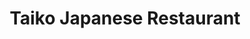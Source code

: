 ---
layout: place
title: "Taiko Japanese Restaurant"
permalink: /california/irvine/taiko-japanese-restaurant.html
stateAbbr: CA
stateName: California
cityName: Irvine
seo:
  name: "Taiko Japanese Restaurant"
  type: Restaurant
  links: http://www.taikooc.com/
description: "Generous portions of carefully sourced Japanese cuisine including seafood star at this small spot. Looking for sushi in Irvine, California? Check out Taiko J..."
place_id: ChIJBcbCJB3d3IARI4jfyaHaUhQ
photos:
  - name: >-
      places/ChIJBcbCJB3d3IARI4jfyaHaUhQ/photos/AeeoHcKZxZxQX6GOD9yWPMKZQOQcz5014HU3bKjeVVqdTfKrq-Rfdz2mebFTWp6w8S-1NZrCYD6c6Eq33MpQnhOfu2Lv2EC15yngiksthg5rIHGEB2LiHS5dZzE0LL6OeCfuJ5a83Eq8aiSMDdlXOh9s4adp2nQO3yYz_k_YpZ4QqnD6xheHRuo4STL4LD02X0MTHZGYH0V_LNwTfbHrzY9sFxfGGqaRIKJQ_5QAhWqgcGNbvkaG8JE5xV5zbuqAZHgkefGYeoBeD0seKa3qjpOMIeRAijOrwGtgarTz-zlQRxnfPe26dz8RiwOsLBPaMqrL-Nb7NZ7tPLSd2tgrfe3I51pPpKNr1z5q9q1xYCAwZzQwDKGQXF91g_t6r8C5n_-3X43XYJQcXJ7H67bphmDl0hEzdY2N3mnNS52s87yrwrN-qKw
    widthPx: 4624
    heightPx: 3472
    authorAttributions:
      - displayName: Louis Chou
        uri: https://maps.google.com/maps/contrib/111857362616298989029
        photoUri: >-
          https://lh3.googleusercontent.com/a-/ALV-UjUk-f4DU9uSuX85xM3vaelVZROBvnh4eSnziMsnJCIlcVR_d0sYHw=s100-p-k-no-mo
    flagContentUri: >-
      https://www.google.com/local/imagery/report/?cb_client=maps_api_places.places_api&image_key=!1e10!2sCIHM0ogKEICAgMDAnv34hAE&hl=en-US
    googleMapsUri: >-
      https://www.google.com/maps/place//data=!3m4!1e2!3m2!1sCIHM0ogKEICAgMDAnv34hAE!2e10!4m2!3m1!1s0x80dcdd1d24c2c605:0x1452daa1c9df8823
  - name: >-
      places/ChIJBcbCJB3d3IARI4jfyaHaUhQ/photos/AeeoHcJ7J43Dr93q8zEGvvWrwqE2fN361JZOo-SYj2nmATB0BCI5roeXLd5nd8hgr_hud4IWz5-Or3VAjfciXhl0LlMJOMgcN31FFTqXtGfYp1vabwu2W4gumpDVUpc4LnkbZFWTDZoyhjileO49zlKTdIRN6AogxNVUraYkjDYg2DgFlMuTkcoCK602wuZiKYjHVYugRzT6uCdg55r95M1rt-FQpu6X1Nx9SJzjQIRcbG4ewnZMnbRz-ONQhBSLBkFukj6hSX_bxPt_zkQbF7UeDIF0iWTOD7ZRWgavXNLVWX9f2A
    widthPx: 1536
    heightPx: 2048
    authorAttributions:
      - displayName: Taiko Japanese Restaurant
        uri: https://maps.google.com/maps/contrib/109244781811412380845
        photoUri: >-
          https://lh3.googleusercontent.com/a/ACg8ocKFB8vSW6wGgdHJP4Wbn5dwJPBGHjl8WxaWT-yTxs9OA4fv2g=s100-p-k-no-mo
    flagContentUri: >-
      https://www.google.com/local/imagery/report/?cb_client=maps_api_places.places_api&image_key=!1e10!2sAF1QipNx9_P4jcRaM7e4-EywS4CW_bikZryhmE5sCfOS&hl=en-US
    googleMapsUri: >-
      https://www.google.com/maps/place//data=!3m4!1e2!3m2!1sAF1QipNx9_P4jcRaM7e4-EywS4CW_bikZryhmE5sCfOS!2e10!4m2!3m1!1s0x80dcdd1d24c2c605:0x1452daa1c9df8823
  - name: >-
      places/ChIJBcbCJB3d3IARI4jfyaHaUhQ/photos/AeeoHcLKGkylhoK1cYyAfXFwinL1T4TH6tO2Zy077ipGyXwUg1eKihw9OUGRVAR_Et9DQn7hdrAQL3GWBJ2aAqoLqbAVyPM_Rtlq0bH13vNGwdST1XSWBlts63LeNOX8Os7_v_u6NKyTAVRIyv8vpvFHPxo1mRqoeLAlUSFGnyrNILtBiGbinp9s5XRFpkQVyRBsfaGLR5K-q38GRKLigij1BfnWDu2-OZytyQPjg0zJZdn02ca_xafaP_zy584bCz0fAWBlM2YFXFHz83Pss2KzWA4bR3FNYzfhQsCJHZneUIcpFvGCMI66H1W_HpgD3WbO_KCZ4Q5z8tt0izBXDd6UPXybpR59CDbWEflr1IRespc27hzKYlAAqPFhm1rIkIyaq5F3lvxyd8ZjNQKjCNsDzkMO8VicB9sgNeOmSS-ggoqWqdWr
    widthPx: 3024
    heightPx: 4032
    authorAttributions:
      - displayName: Kamilla Kh
        uri: https://maps.google.com/maps/contrib/109397005327175884952
        photoUri: >-
          https://lh3.googleusercontent.com/a-/ALV-UjWxU6SXYKJ2aTjlutQEseMQ9YebAUfWXi_5eOR_aoIV22KaORpFYg=s100-p-k-no-mo
    flagContentUri: >-
      https://www.google.com/local/imagery/report/?cb_client=maps_api_places.places_api&image_key=!1e10!2sCIHM0ogKEICAgMDwns2l8AE&hl=en-US
    googleMapsUri: >-
      https://www.google.com/maps/place//data=!3m4!1e2!3m2!1sCIHM0ogKEICAgMDwns2l8AE!2e10!4m2!3m1!1s0x80dcdd1d24c2c605:0x1452daa1c9df8823
  - name: >-
      places/ChIJBcbCJB3d3IARI4jfyaHaUhQ/photos/AeeoHcLHBeILF8d9NdmhOH6haSPZg0Erraz9jx9KqC8MpoKE0RD4Mtp5tcLigHHuG96j251ivtWce3RFwslT4ALmRkXEuY_SvoWno7marcBN_VOB2lATR6jXfw46Bt6cZW3pzp1FPjmENwyio9k03wBxutZoQDRbfra4vFXovFZ6AliS4XSD5GoQ3bPTzSCi6QGvXKxGvpv1B6NtUjMSX8nPWb2M9DxmzedhZbbUHFmiOsW5rUeMtYIb9kdBpZa9cV5WegVvFCR1Fqe7UxEgef7ePzsp_K_nMGqVh2QiFR8CgpUi-O7F48VPuQxSh4r7bFyZPYeB0A_Y06PiXG_7LY7pT6uxoWuBAQZFZkNAy5mEAUJJWnA3Amy4xFL77BlstdDeTY3J2cWMYNq9c1f9nvLBvhvTBmNqbUZrFTUP5p8C_t5iqLk1
    widthPx: 2640
    heightPx: 1980
    authorAttributions:
      - displayName: Tristan Biley
        uri: https://maps.google.com/maps/contrib/103575921973897502334
        photoUri: >-
          https://lh3.googleusercontent.com/a-/ALV-UjW9cv-MJHBJSJ_Cvx180hiUvOOSyUIIf4MjCa5e1X8pQ4ah9Vyxmw=s100-p-k-no-mo
    flagContentUri: >-
      https://www.google.com/local/imagery/report/?cb_client=maps_api_places.places_api&image_key=!1e10!2sCIHM0ogKEICAgICX3Njz_gE&hl=en-US
    googleMapsUri: >-
      https://www.google.com/maps/place//data=!3m4!1e2!3m2!1sCIHM0ogKEICAgICX3Njz_gE!2e10!4m2!3m1!1s0x80dcdd1d24c2c605:0x1452daa1c9df8823
  - name: >-
      places/ChIJBcbCJB3d3IARI4jfyaHaUhQ/photos/AeeoHcKumxDnlFzzIubvLvVNoYn3U0Q96O5HmlnMkOpTeY9VjAmvGycKsuw-WTBsEg12oAfbeGavVUpsaxDNtWFxEM3Qja5b4xmVUu41pofVjjtAv5ozNdPyxm12Lt0dHxGRt52aFGrSih5-Wv-vjfRMKxIKx6rmol8hj3L88b-tsPHcrpzB2d3HjLVo6fr4EGU_etQW6KUEa7ep84AODju5AsjTH237Xu0E8Qv-4XfLbpMqSmYtoCA_vAWTsj5L1jbEvgER2WiIvJW3fGayq7oDP4x3CYJ3LfRSIde24xJnr4hoseDoYUHYNLU1jUCNEBjbA9Xn-vZKIu6lFCRWeSg3tpSmdBv9oDbeGD9ccjk_M9PNNDSZIJ5k5e1Gac7glgZtkuKhDWIuLIeTvtYWkw0Qe6kBTC9tanufsTgZNmZQpRA
    widthPx: 3000
    heightPx: 4000
    authorAttributions:
      - displayName: Robert
        uri: https://maps.google.com/maps/contrib/116471812868382473250
        photoUri: >-
          https://lh3.googleusercontent.com/a-/ALV-UjXKeWjyQ3iQUkcgdEmyJyz7Xmqg-yGvd9GFrN0OG1Dk3bBEbiqAqw=s100-p-k-no-mo
    flagContentUri: >-
      https://www.google.com/local/imagery/report/?cb_client=maps_api_places.places_api&image_key=!1e10!2sCIHM0ogKEICAgIDd3vjJIA&hl=en-US
    googleMapsUri: >-
      https://www.google.com/maps/place//data=!3m4!1e2!3m2!1sCIHM0ogKEICAgIDd3vjJIA!2e10!4m2!3m1!1s0x80dcdd1d24c2c605:0x1452daa1c9df8823
  - name: >-
      places/ChIJBcbCJB3d3IARI4jfyaHaUhQ/photos/AeeoHcIh-03cxycAzGaN1VeW0KMIw59avwClnolHwhrP409h872Fg9J-7Tr04bmdBZu8cgsvRW-Ck_AhJ3lwmJsdFb983HRUGku8X3yxwqDypjYoPRJVuFFGX2VloW9Fgod1K9TX2t5bRsY3O81yhNjTWxEcftmjb_3BYvecg49H2v5qj2aaMXw_vln_eYWeuc6eG_Yoy5UEIT2zzrJ1ugfDDGbJ-Fxpzo7b1Phfwjguf3nav3J15s-YRe4rS3ih3QL9wv0c_dE0a0YE5hLUVUszyvem9BjsCS1An4UCAZih4QDy3g
    widthPx: 4000
    heightPx: 3000
    authorAttributions:
      - displayName: Taiko Japanese Restaurant
        uri: https://maps.google.com/maps/contrib/109244781811412380845
        photoUri: >-
          https://lh3.googleusercontent.com/a/ACg8ocKFB8vSW6wGgdHJP4Wbn5dwJPBGHjl8WxaWT-yTxs9OA4fv2g=s100-p-k-no-mo
    flagContentUri: >-
      https://www.google.com/local/imagery/report/?cb_client=maps_api_places.places_api&image_key=!1e10!2sAF1QipMZt5iDg2RCkCmRCJU9sCvb2haV4zZzDgUDYZqJ&hl=en-US
    googleMapsUri: >-
      https://www.google.com/maps/place//data=!3m4!1e2!3m2!1sAF1QipMZt5iDg2RCkCmRCJU9sCvb2haV4zZzDgUDYZqJ!2e10!4m2!3m1!1s0x80dcdd1d24c2c605:0x1452daa1c9df8823
  - name: >-
      places/ChIJBcbCJB3d3IARI4jfyaHaUhQ/photos/AeeoHcIwo6nVCu04mC-WBvRaF93ERXGxMHfEczjp0Q0yMrDCCZwlrk9wWHzU_UXfAGfE9dijKkdi9KSf7ydHbJPePj5SQf-Zyn5pi9HvHJMO3_9bQVv4Kmjhh3whpvejaHjY9IjDgHadL25r9rn1B85JAnC7Ur0boJEZonAP_iU7OsL3ol3891tOsVuamg4QClUAWhHRs3Wm-IXIlbLkTvJ-kV8KJsuMXPSSSCFv-94A_ULqirzyO5d68wbVMoA5t7N2cA0sruSr1z3aDsSrJi5x6tbL3Gg6lpzmAOVdvrg8HUbJHfQV3PPZmO8HipSHhKuoDTuKxu31SkmQEAwZUqc7QGFunPzhGhsYwglK2WoA9mgIwWOkKZcprm5UkHlPiJ_dk-akdU4trJwMbx3J3eowkjdBK722GAD_ZIlMHR9DK9aRz88jp-U-OVKlF9Sang
    widthPx: 4624
    heightPx: 3472
    authorAttributions:
      - displayName: Louis Chou
        uri: https://maps.google.com/maps/contrib/111857362616298989029
        photoUri: >-
          https://lh3.googleusercontent.com/a-/ALV-UjUk-f4DU9uSuX85xM3vaelVZROBvnh4eSnziMsnJCIlcVR_d0sYHw=s100-p-k-no-mo
    flagContentUri: >-
      https://www.google.com/local/imagery/report/?cb_client=maps_api_places.places_api&image_key=!1e10!2sCIABIhAF0Be_vAt5-2eoVuQACupm&hl=en-US
    googleMapsUri: >-
      https://www.google.com/maps/place//data=!3m4!1e2!3m2!1sCIABIhAF0Be_vAt5-2eoVuQACupm!2e10!4m2!3m1!1s0x80dcdd1d24c2c605:0x1452daa1c9df8823
  - name: >-
      places/ChIJBcbCJB3d3IARI4jfyaHaUhQ/photos/AeeoHcJJtLs_RbEopDMo4bpTHPI0SPDHBJffbWSyVAJ6P1ss_OpCSDv5DYkuXNsIfgTG95Oh413Ot7duSkvHsiq7waN4zhxJqLx39ZuXbvx23vVonlfxRLzClhrOJe46xfoAxa751FZ8IlGZuiPUuZbHxzMfCyC5iyHvhSMOHA-yFvkT-PwUIQ_EUyhC_xzmI1AsxxfvEj2vCjjnjc-bISTramkGk6CDimt0UsKwscZjm04dDG0IiuXlqU4bS8-SotwVIX8TMfxrt1c61Vxeje2TDQKMrXF28J5dK2Y1VRo6dRZaKw
    widthPx: 1500
    heightPx: 2333
    authorAttributions:
      - displayName: Taiko Japanese Restaurant
        uri: https://maps.google.com/maps/contrib/109244781811412380845
        photoUri: >-
          https://lh3.googleusercontent.com/a/ACg8ocKFB8vSW6wGgdHJP4Wbn5dwJPBGHjl8WxaWT-yTxs9OA4fv2g=s100-p-k-no-mo
    flagContentUri: >-
      https://www.google.com/local/imagery/report/?cb_client=maps_api_places.places_api&image_key=!1e10!2sAF1QipMSk2Xw8rr2XCJNniDrDK_TfHPRlDDr5VFz8O6P&hl=en-US
    googleMapsUri: >-
      https://www.google.com/maps/place//data=!3m4!1e2!3m2!1sAF1QipMSk2Xw8rr2XCJNniDrDK_TfHPRlDDr5VFz8O6P!2e10!4m2!3m1!1s0x80dcdd1d24c2c605:0x1452daa1c9df8823
  - name: >-
      places/ChIJBcbCJB3d3IARI4jfyaHaUhQ/photos/AeeoHcJjsf8MEzpfNmNRWrG3Mcjf4XqVYeBl0uSVPnmbaZHLPb_8vaNMqNMlL4ejrnv9Oe3FlKZQuwAkeI6LjmKFrM1QwD4O7vlwTQT1kanNDsbDE79iBbG90CKtWSDQkgkKopcoWBdzCmcYq8Jqh5Oj8oP1mT4Hn3R3oAPzolKIccGiZPsQVfUeIekrEI1MZveDrOmSp9n6dNzicH_FIk3mcdaYvtjNouS49BKNTpBFoMpJZYRnEtnhDkg7PDajj0FzpAdZf4q6NTMgXNYQawQOt-wB4RP_HKROU6gCHgmn6phmFw
    widthPx: 2756
    heightPx: 1550
    authorAttributions:
      - displayName: Taiko Japanese Restaurant
        uri: https://maps.google.com/maps/contrib/109244781811412380845
        photoUri: >-
          https://lh3.googleusercontent.com/a/ACg8ocKFB8vSW6wGgdHJP4Wbn5dwJPBGHjl8WxaWT-yTxs9OA4fv2g=s100-p-k-no-mo
    flagContentUri: >-
      https://www.google.com/local/imagery/report/?cb_client=maps_api_places.places_api&image_key=!1e10!2sAF1QipMxGm5LfEY4NOj5_8QiRlZwzHcHP5UFBdFDtalr&hl=en-US
    googleMapsUri: >-
      https://www.google.com/maps/place//data=!3m4!1e2!3m2!1sAF1QipMxGm5LfEY4NOj5_8QiRlZwzHcHP5UFBdFDtalr!2e10!4m2!3m1!1s0x80dcdd1d24c2c605:0x1452daa1c9df8823
  - name: >-
      places/ChIJBcbCJB3d3IARI4jfyaHaUhQ/photos/AeeoHcKi1z46VpgQjjBp89N6JQv3xE8hVbhT8rDXxDEJlKQoyULTSgDYoWSopaM8OJUf2EF1dRnVVVKFstORb61ueyzT3WfGXI1_JNjQTLcA26edOWlTEpj6OLDAreur_quLfJBexSkwXEh2KcGd3XwlY5n2rmi2jMjBulW_84v1B7tzol59IQCNMCB3tsQVPWCKurMll_V0ATlrpydq5z1m_Qg43KllAsC8vZ45n_olYemuiL2rNBpFdRhZxPNNp0e4RdKYRqZbHTn_Joh3ERl_EZFDuqv9_0198FpCY_9NcNddvden-SYRgkXJL6F67u77m-nILpFq3ElC6if1lKmenyetl8SFqwlpAV5PCM1DNrc2bBWjKydKn5DP9AkJUvtL-pacOBQ0YZvWCn0VbbkUdKmO3CADRNaEyhWchE6oFvIVPg
    widthPx: 3024
    heightPx: 4032
    authorAttributions:
      - displayName: OC Reviews
        uri: https://maps.google.com/maps/contrib/111824864507667674413
        photoUri: >-
          https://lh3.googleusercontent.com/a-/ALV-UjUHG-1MHtLeP-BY_IFdzBgaJssAgUX-Kbd8KYFshkZXkZ2_B9w=s100-p-k-no-mo
    flagContentUri: >-
      https://www.google.com/local/imagery/report/?cb_client=maps_api_places.places_api&image_key=!1e10!2sCIHM0ogKEICAgIC948aqAQ&hl=en-US
    googleMapsUri: >-
      https://www.google.com/maps/place//data=!3m4!1e2!3m2!1sCIHM0ogKEICAgIC948aqAQ!2e10!4m2!3m1!1s0x80dcdd1d24c2c605:0x1452daa1c9df8823
address: 14775 Jeffrey Rd, Irvine, CA 92618, USA
street: 14775 Jeffrey Rd
city: Irvine
state: CA
zip: '92618'
country: USA
neighborhood: El Camino Real
latitude: '33.688550'
longitude: '-117.771485'
accessibility_options:
  wheelchairAccessibleParking: true
  wheelchairAccessibleEntrance: true
  wheelchairAccessibleRestroom: true
  wheelchairAccessibleSeating: true
business_status: OPERATIONAL
name: Taiko Japanese Restaurant
google_maps_links:
  directionsUri: >-
    https://www.google.com/maps/dir//''/data=!4m7!4m6!1m1!4e2!1m2!1m1!1s0x80dcdd1d24c2c605:0x1452daa1c9df8823!3e0
  placeUri: https://maps.google.com/?cid=1464473217260292131
  writeAReviewUri: >-
    https://www.google.com/maps/place//data=!4m3!3m2!1s0x80dcdd1d24c2c605:0x1452daa1c9df8823!12e1
  reviewsUri: >-
    https://www.google.com/maps/place//data=!4m4!3m3!1s0x80dcdd1d24c2c605:0x1452daa1c9df8823!9m1!1b1
  photosUri: >-
    https://www.google.com/maps/place//data=!4m3!3m2!1s0x80dcdd1d24c2c605:0x1452daa1c9df8823!10e5
primary_type: Japanese Restaurant
opening_hours:
  regular: null
  current: null
secondary_opening_hours:
  regular:
    weekdayDescriptions: null
    type: null
  current:
    weekdayDescriptions: null
    type: null
phone: (949) 559-7190
price_level: PRICE_LEVEL_MODERATE
price_range: $20 &ndash; $30
rating: '4.3'
rating_count: 930
website: http://www.taikooc.com/
reviews:
  - name: >-
      places/ChIJBcbCJB3d3IARI4jfyaHaUhQ/reviews/ChZDSUhNMG9nS0VJQ0FnTUR3bnMybE1BEAE
    relativePublishTimeDescription: 2 weeks ago
    rating: 5
    text:
      text: >-
        If you’re looking for a place where both humans and furry friends can
        enjoy a meal, Taiko Japanese Restaurant is the spot! This happens to be
        my uncle’s favorite restaurant (and, let’s be honest, his dog’s
        too—especially when it comes to their delicious chicken). We were
        invited to join him, and it was such a treat for all of us! Not only is
        the food absolutely amazing, but the bonus is that they’re pet-friendly.
        So yes, we brought the dog, and he definitely enjoyed his fair share of
        attention—and maybe a little chicken too! 😄


        The restaurant has a convenient parking lot right next door, so no need
        to stress about finding a spot. The atmosphere is super friendly, and
        the staff made us feel right at home. We tried a variety of dishes, and
        every single one was mouth-wateringly good! Whether you’re a sushi lover
        or craving something warm, this place has something for everyone. Can’t
        wait to go back with my uncle and our furry friend for round two! 🩷
      languageCode: en
    originalText:
      text: >-
        If you’re looking for a place where both humans and furry friends can
        enjoy a meal, Taiko Japanese Restaurant is the spot! This happens to be
        my uncle’s favorite restaurant (and, let’s be honest, his dog’s
        too—especially when it comes to their delicious chicken). We were
        invited to join him, and it was such a treat for all of us! Not only is
        the food absolutely amazing, but the bonus is that they’re pet-friendly.
        So yes, we brought the dog, and he definitely enjoyed his fair share of
        attention—and maybe a little chicken too! 😄


        The restaurant has a convenient parking lot right next door, so no need
        to stress about finding a spot. The atmosphere is super friendly, and
        the staff made us feel right at home. We tried a variety of dishes, and
        every single one was mouth-wateringly good! Whether you’re a sushi lover
        or craving something warm, this place has something for everyone. Can’t
        wait to go back with my uncle and our furry friend for round two! 🩷
      languageCode: en
    authorAttribution:
      displayName: Kamilla Kh
      uri: https://www.google.com/maps/contrib/109397005327175884952/reviews
      photoUri: >-
        https://lh3.googleusercontent.com/a-/ALV-UjWxU6SXYKJ2aTjlutQEseMQ9YebAUfWXi_5eOR_aoIV22KaORpFYg=s128-c0x00000000-cc-rp-mo-ba4
    publishTime: '2025-03-26T02:20:17.123611Z'
    flagContentUri: >-
      https://www.google.com/local/review/rap/report?postId=ChZDSUhNMG9nS0VJQ0FnTUR3bnMybE1BEAE&d=17924085&t=1
    googleMapsUri: >-
      https://www.google.com/maps/reviews/data=!4m6!14m5!1m4!2m3!1sChZDSUhNMG9nS0VJQ0FnTUR3bnMybE1BEAE!2m1!1s0x80dcdd1d24c2c605:0x1452daa1c9df8823
  - name: >-
      places/ChIJBcbCJB3d3IARI4jfyaHaUhQ/reviews/ChdDSUhNMG9nS0VJQ0FnTUNna1k3cmtBRRAB
    relativePublishTimeDescription: a month ago
    rating: 3
    text:
      text: >-
        It was easy to make a reservation here. We ordered appetizers before our
        food, but it still came out at the same time as our food did. Honestly,
        I thought everything was ok. Some our meat was over charred. The chicken
        was good though
      languageCode: en
    originalText:
      text: >-
        It was easy to make a reservation here. We ordered appetizers before our
        food, but it still came out at the same time as our food did. Honestly,
        I thought everything was ok. Some our meat was over charred. The chicken
        was good though
      languageCode: en
    authorAttribution:
      displayName: Brandi
      uri: https://www.google.com/maps/contrib/106802891193505810295/reviews
      photoUri: >-
        https://lh3.googleusercontent.com/a-/ALV-UjU7z5OJ4eNNx0ACe6I9JQ5AUYlZPEK_Gz3QJgM5UBvUVZJmNfiK=s128-c0x00000000-cc-rp-mo-ba5
    publishTime: '2025-02-18T05:17:49.491129Z'
    flagContentUri: >-
      https://www.google.com/local/review/rap/report?postId=ChdDSUhNMG9nS0VJQ0FnTUNna1k3cmtBRRAB&d=17924085&t=1
    googleMapsUri: >-
      https://www.google.com/maps/reviews/data=!4m6!14m5!1m4!2m3!1sChdDSUhNMG9nS0VJQ0FnTUNna1k3cmtBRRAB!2m1!1s0x80dcdd1d24c2c605:0x1452daa1c9df8823
  - name: >-
      places/ChIJBcbCJB3d3IARI4jfyaHaUhQ/reviews/ChZDSUhNMG9nS0VJQ0FnSURubDZfYVBnEAE
    relativePublishTimeDescription: 2 months ago
    rating: 5
    text:
      text: >-
        We had large group with 1 server. Order was taken by table...tables that
        were pushed together for our families. Ordering was slow and not smooth.
        We had three separate orders, and food came out at staggered times. And
        ordering by table did not facilitate the placement of each dish; they
        had to ask who ordered what, for every plate.  Still worth it!  Will be
        back.
      languageCode: en
    originalText:
      text: >-
        We had large group with 1 server. Order was taken by table...tables that
        were pushed together for our families. Ordering was slow and not smooth.
        We had three separate orders, and food came out at staggered times. And
        ordering by table did not facilitate the placement of each dish; they
        had to ask who ordered what, for every plate.  Still worth it!  Will be
        back.
      languageCode: en
    authorAttribution:
      displayName: Craig Takata
      uri: https://www.google.com/maps/contrib/106477149975432951741/reviews
      photoUri: >-
        https://lh3.googleusercontent.com/a-/ALV-UjXzz8zTt9DNdsrOa90Asqj4AgsW0s9QC4QZkYvVLXBnjvGKOs4=s128-c0x00000000-cc-rp-mo-ba4
    publishTime: '2025-01-16T00:54:06.896296Z'
    flagContentUri: >-
      https://www.google.com/local/review/rap/report?postId=ChZDSUhNMG9nS0VJQ0FnSURubDZfYVBnEAE&d=17924085&t=1
    googleMapsUri: >-
      https://www.google.com/maps/reviews/data=!4m6!14m5!1m4!2m3!1sChZDSUhNMG9nS0VJQ0FnSURubDZfYVBnEAE!2m1!1s0x80dcdd1d24c2c605:0x1452daa1c9df8823
  - name: >-
      places/ChIJBcbCJB3d3IARI4jfyaHaUhQ/reviews/ChZDSUhNMG9nS0VJQ0FnSUNYM05qelhnEAE
    relativePublishTimeDescription: 6 months ago
    rating: 5
    text:
      text: >-
        Been eating here for years because the food remained consistently
        delicious with how things have been these past decades. Can't go wrong
        with their Spicy Tuna Rolls. Also try their Ninja Hand Rolls.
      languageCode: en
    originalText:
      text: >-
        Been eating here for years because the food remained consistently
        delicious with how things have been these past decades. Can't go wrong
        with their Spicy Tuna Rolls. Also try their Ninja Hand Rolls.
      languageCode: en
    authorAttribution:
      displayName: Tristan Biley
      uri: https://www.google.com/maps/contrib/103575921973897502334/reviews
      photoUri: >-
        https://lh3.googleusercontent.com/a-/ALV-UjW9cv-MJHBJSJ_Cvx180hiUvOOSyUIIf4MjCa5e1X8pQ4ah9Vyxmw=s128-c0x00000000-cc-rp-mo-ba5
    publishTime: '2024-10-14T05:58:26.555549Z'
    flagContentUri: >-
      https://www.google.com/local/review/rap/report?postId=ChZDSUhNMG9nS0VJQ0FnSUNYM05qelhnEAE&d=17924085&t=1
    googleMapsUri: >-
      https://www.google.com/maps/reviews/data=!4m6!14m5!1m4!2m3!1sChZDSUhNMG9nS0VJQ0FnSUNYM05qelhnEAE!2m1!1s0x80dcdd1d24c2c605:0x1452daa1c9df8823
  - name: >-
      places/ChIJBcbCJB3d3IARI4jfyaHaUhQ/reviews/ChdDSUhNMG9nS0VJQ0FnSUNMek5lV2xRRRAB
    relativePublishTimeDescription: 10 months ago
    rating: 3
    text:
      text: >-
        I would think the food is just fine. I was expecting more Japanese
        flavor but they tasted like American style more.

        However, the volume is great. Very big plate compared to other
        restaurants
      languageCode: en
    originalText:
      text: >-
        I would think the food is just fine. I was expecting more Japanese
        flavor but they tasted like American style more.

        However, the volume is great. Very big plate compared to other
        restaurants
      languageCode: en
    authorAttribution:
      displayName: Hsiao-Tsung Yen
      uri: https://www.google.com/maps/contrib/116981720525836015424/reviews
      photoUri: >-
        https://lh3.googleusercontent.com/a/ACg8ocISde_349GQ2MCA5vWuYBUQR0k70bvK8EF-TdMFgzeNM9k_qA=s128-c0x00000000-cc-rp-mo-ba5
    publishTime: '2024-06-16T06:17:57.381934Z'
    flagContentUri: >-
      https://www.google.com/local/review/rap/report?postId=ChdDSUhNMG9nS0VJQ0FnSUNMek5lV2xRRRAB&d=17924085&t=1
    googleMapsUri: >-
      https://www.google.com/maps/reviews/data=!4m6!14m5!1m4!2m3!1sChdDSUhNMG9nS0VJQ0FnSUNMek5lV2xRRRAB!2m1!1s0x80dcdd1d24c2c605:0x1452daa1c9df8823
parking_options:
  freeParkingLot: true
  freeStreetParking: true
  valetParking: false
payment_options:
  acceptsCreditCards: true
  acceptsDebitCards: true
  acceptsCashOnly: false
  acceptsNfc: true
allow_dogs: null
curbside_pickup: null
delivery: true
dine_in: true
good_for_children: true
good_for_groups: true
good_for_sports: false
live_music: false
menu_for_children: true
outdoor_seating: false
reservable: false
restroom: true
serves_beer: true
serves_breakfast: false
serves_brunch: false
serves_cocktails: true
serves_coffee: false
serves_dinner: true
serves_dessert: true
serves_lunch: true
serves_vegetarian_food: false
serves_wine: true
takeout: true
summary: >-
  Generous portions of carefully sourced Japanese cuisine including seafood star
  at this small spot.

---